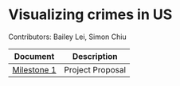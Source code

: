 # Visualizing crimes in US

Contributors: Bailey Lei, Simon Chiu

| Document | Description |
|-|-|
| [Milestone 1](../master/Proposal.md) | Project Proposal |


